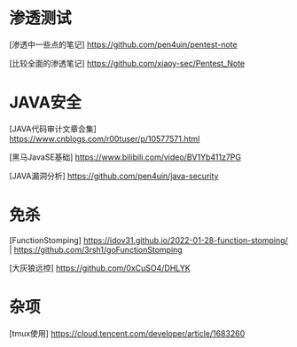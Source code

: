 # 渗透测试
[渗透中一些点的笔记] <https://github.com/pen4uin/pentest-note>

[比较全面的渗透笔记] <https://github.com/xiaoy-sec/Pentest_Note>

# JAVA安全
[JAVA代码审计文章合集] <https://www.cnblogs.com/r00tuser/p/10577571.html>

[黑马JavaSE基础] <https://www.bilibili.com/video/BV1Yb411z7PG>

[JAVA漏洞分析] <https://github.com/pen4uin/java-security>


# 免杀
[FunctionStomping] <https://idov31.github.io/2022-01-28-function-stomping/> | <https://github.com/3rsh1/goFunctionStomping>

[大灰狼远控] <https://github.com/0xCuSO4/DHLYK>

# 杂项
[tmux使用] <https://cloud.tencent.com/developer/article/1683260>
